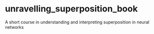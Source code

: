 # unravelling_superposition_book
A short course in understanding and interpreting superposition in neural networks
